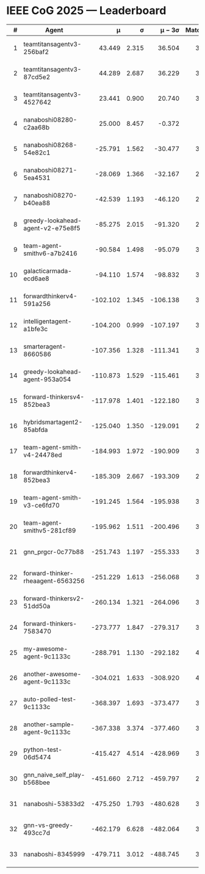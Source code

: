 # IEEE CoG 2025 — Leaderboard

| # | Agent | μ | σ | μ − 3σ | Matches | Updated |
|---:|---|---:|---:|---:|---:|---|
| 1 | teamtitansagentv3-256baf2 | 43.449 | 2.315 | 36.504 | 3834 | 2025-08-28 03:31 |
| 2 | teamtitansagentv3-87cd5e2 | 44.289 | 2.687 | 36.229 | 3620 | 2025-08-28 03:31 |
| 3 | teamtitansagentv3-4527642 | 23.441 | 0.900 | 20.740 | 3814 | 2025-08-28 03:31 |
| 4 | nanaboshi08280-c2aa68b | 25.000 | 8.457 | -0.372 | 300 | 2025-08-28 03:31 |
| 5 | nanaboshi08268-54e82c1 | -25.791 | 1.562 | -30.477 | 3438 | 2025-08-28 03:31 |
| 6 | nanaboshi08271-5ea4531 | -28.069 | 1.366 | -32.167 | 2080 | 2025-08-28 03:31 |
| 7 | nanaboshi08270-b40ea88 | -42.539 | 1.193 | -46.120 | 2518 | 2025-08-28 03:31 |
| 8 | greedy-lookahead-agent-v2-e75e8f5 | -85.275 | 2.015 | -91.320 | 2886 | 2025-08-28 03:31 |
| 9 | team-agent-smithv6-a7b2416 | -90.584 | 1.498 | -95.079 | 3860 | 2025-08-28 03:31 |
| 10 | galacticarmada-ecd6ae8 | -94.110 | 1.574 | -98.832 | 3220 | 2025-08-28 03:31 |
| 11 | forwardthinkerv4-591a256 | -102.102 | 1.345 | -106.138 | 3054 | 2025-08-28 03:31 |
| 12 | intelligentagent-a1bfe3c | -104.200 | 0.999 | -107.197 | 3359 | 2025-08-28 03:31 |
| 13 | smarteragent-8660586 | -107.356 | 1.328 | -111.341 | 3038 | 2025-08-28 03:31 |
| 14 | greedy-lookahead-agent-953a054 | -110.873 | 1.529 | -115.461 | 3466 | 2025-08-28 03:31 |
| 15 | forward-thinkersv4-852bea3 | -117.978 | 1.401 | -122.180 | 3020 | 2025-08-28 03:31 |
| 16 | hybridsmartagent2-85abfda | -125.040 | 1.350 | -129.091 | 2989 | 2025-08-28 03:31 |
| 17 | team-agent-smith-v4-24478ed | -184.993 | 1.972 | -190.909 | 3634 | 2025-08-28 03:31 |
| 18 | forwardthinkerv4-852bea3 | -185.309 | 2.667 | -193.309 | 2708 | 2025-08-28 03:31 |
| 19 | team-agent-smith-v3-ce6fd70 | -191.245 | 1.564 | -195.938 | 3814 | 2025-08-28 03:31 |
| 20 | team-agent-smithv5-281cf89 | -195.962 | 1.511 | -200.496 | 3800 | 2025-08-28 03:31 |
| 21 | gnn_prgcr-0c77b88 | -251.743 | 1.197 | -255.333 | 3060 | 2025-08-28 03:31 |
| 22 | forward-thinker-rheaagent-6563256 | -251.229 | 1.613 | -256.068 | 3902 | 2025-08-28 03:31 |
| 23 | forward-thinkersv2-51dd50a | -260.134 | 1.321 | -264.096 | 3942 | 2025-08-28 03:31 |
| 24 | forward-thinkers-7583470 | -273.777 | 1.847 | -279.317 | 3620 | 2025-08-28 03:31 |
| 25 | my-awesome-agent-9c1133c | -288.791 | 1.130 | -292.182 | 4460 | 2025-08-28 03:31 |
| 26 | another-awesome-agent-9c1133c | -304.021 | 1.633 | -308.920 | 4220 | 2025-08-28 03:31 |
| 27 | auto-polled-test-9c1133c | -368.397 | 1.693 | -373.477 | 3200 | 2025-08-28 03:31 |
| 28 | another-sample-agent-9c1133c | -367.338 | 3.374 | -377.460 | 3860 | 2025-08-28 03:31 |
| 29 | python-test-06d5474 | -415.427 | 4.514 | -428.969 | 3110 | 2025-08-28 03:31 |
| 30 | gnn_naive_self_play-b568bee | -451.660 | 2.712 | -459.797 | 2660 | 2025-08-28 03:31 |
| 31 | nanaboshi-53833d2 | -475.250 | 1.793 | -480.628 | 3140 | 2025-08-28 03:31 |
| 32 | gnn-vs-greedy-493cc7d | -462.179 | 6.628 | -482.064 | 3440 | 2025-08-28 03:31 |
| 33 | nanaboshi-8345999 | -479.711 | 3.012 | -488.745 | 3370 | 2025-08-28 03:31 |
